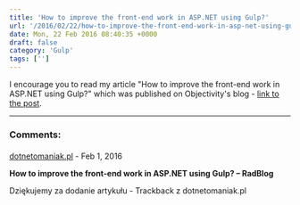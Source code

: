 ```yaml
---
title: 'How to improve the front-end work in ASP.NET using Gulp?'
url: '/2016/02/22/how-to-improve-the-front-end-work-in-asp-net-using-gulp/'
date: Mon, 22 Feb 2016 08:40:35 +0000
draft: false
category: 'Gulp'
tags: ['']
---
```


I encourage you to read my article "How to improve the front-end work in ASP.NET using Gulp?" which was published on Objectivity's blog - [link to the post](http://blog.objectivity.co.uk/how-to-improve-the-front-end-work-in-asp-net-using-gulp/).

---
### Comments:
#### 
[dotnetomaniak.pl](http://dotnetomaniak.pl/How-to-improve-the-front-end-work-in-ASPNET-using-Gulp-RadBlog "") - <time datetime="2016-02-22 09:41:35">Feb 1, 2016</time>

**How to improve the front-end work in ASP.NET using Gulp? – RadBlog**

Dziękujemy za dodanie artykułu - Trackback z dotnetomaniak.pl
